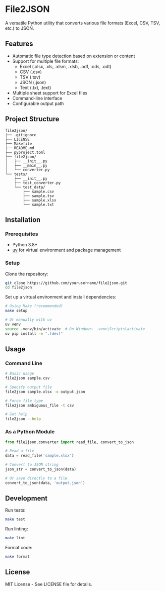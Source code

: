# File2JSON

A versatile Python utility that converts various file formats (Excel, CSV, TSV, etc.) to JSON.

## Features

- Automatic file type detection based on extension or content
- Support for multiple file formats:
  - Excel (.xlsx, .xls, .xlsm, .xlsb, .odf, .ods, .odt)
  - CSV (.csv)
  - TSV (.tsv)
  - JSON (.json)
  - Text (.txt, .text)
- Multiple sheet support for Excel files
- Command-line interface
- Configurable output path

## Project Structure
```
file2json/
├── .gitignore
├── LICENSE
├── Makefile
├── README.md
├── pyproject.toml
├── file2json/
│   ├── __init__.py
│   ├── __main__.py
│   └── converter.py
└── tests/
    ├── __init__.py
    ├── test_converter.py
    └── test_data/
        ├── sample.csv
        ├── sample.tsv
        ├── sample.xlsx
        └── sample.txt
```

## Installation

### Prerequisites

- Python 3.8+
- [uv](https://github.com/astral-sh/uv) for virtual environment and package management

### Setup

Clone the repository:

```bash
git clone https://github.com/yourusername/file2json.git
cd file2json
```

Set up a virtual environment and install dependencies:

```bash
# Using Make (recommended)
make setup

# Or manually with uv
uv venv
source .venv/bin/activate  # On Windows: .venv\Scripts\activate
uv pip install -e ".[dev]"
```

## Usage

### Command Line

```bash
# Basic usage
file2json sample.csv

# Specify output file
file2json sample.xlsx -o output.json

# Force file type
file2json ambiguous_file -t csv

# Get help
file2json --help
```

### As a Python Module

```python
from file2json.converter import read_file, convert_to_json

# Read a file
data = read_file('sample.xlsx')

# Convert to JSON string
json_str = convert_to_json(data)

# Or save directly to a file
convert_to_json(data, 'output.json')
```

## Development

Run tests:

```bash
make test
```

Run linting:

```bash
make lint
```

Format code:

```bash
make format
```

## License

MIT License - See LICENSE file for details.